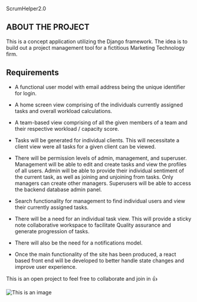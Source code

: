ScrumHelper2.0 
## ABOUT THE PROJECT
This is a concept application utilizing the Django framework. The idea is to build out a project management tool for a fictitious Marketing Technology firm. 
## Requirements


* A functional user model with email address being the unique identifier for login.

* A home screen view comprising of the individuals currently assigned tasks and overall workload calculations.

* A team-based view comprising of all the given members of a team and their respective workload / capacity score.

* Tasks will be generated for individual clients. This will necessitate a client view were all tasks for a given client can be viewed.

* There will be permission levels of admin, management, and superuser.  Management will be able to edit and create tasks and view the profiles of all users. Admin will be able to provide their individual sentiment of the current task, as well as joining and unjoining from tasks. Only managers can create other managers. Superusers will be able to access the backend database admin panel.

* Search functionality for management to find individual users and view their currently assigned tasks.

* There will be a need for an individual task view. This will provide a sticky note collaborative workspace to facilitate Quality assurance and generate progression of tasks.

* There will also be the need for a notifications model.

* Once the main functionality of the site has been produced, a react based front end will be developed to better handle state changes and improve user experience.


 This is an open project to feel free to collaborate and join in 👍

 ![This is an image](blob/master/readMeImg.jpg)